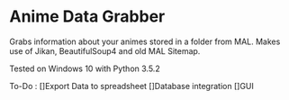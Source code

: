 # Anime Data Grabber
Grabs information about your animes stored in a folder from MAL.
Makes use of Jikan, BeautifulSoup4 and old MAL Sitemap.

Tested on Windows 10  with Python 3.5.2

To-Do :
[]Export Data to spreadsheet
[]Database integration
[]GUI
